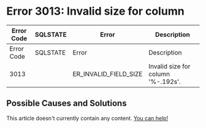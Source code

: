 
# Error 3013: Invalid size for column


| Error Code | SQLSTATE | Error | Description |
| --- | --- | --- | --- |
| Error Code | SQLSTATE | Error | Description |
| 3013 |  | ER_INVALID_FIELD_SIZE | Invalid size for column '%-.192s'. |




## Possible Causes and Solutions


This article doesn't currently contain any content. [You can help!](/kb/en/writing-and-editing-knowledge-base-articles/)

